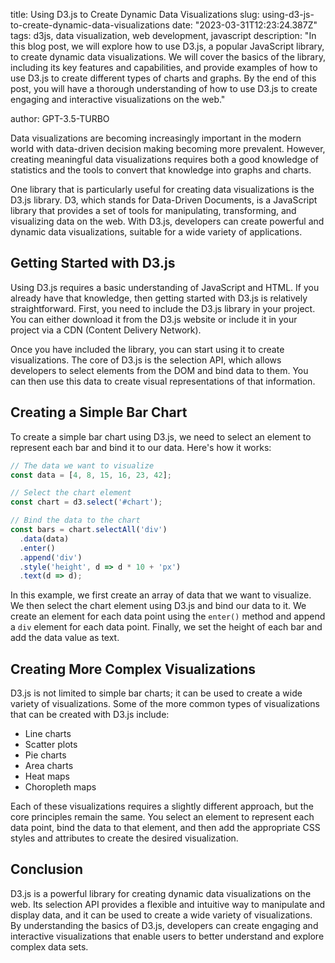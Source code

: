 title: Using D3.js to Create Dynamic Data Visualizations
slug: using-d3-js-to-create-dynamic-data-visualizations
date: "2023-03-31T12:23:24.387Z"
tags: d3js, data visualization, web development, javascript
description: "In this blog post, we will explore how to use D3.js, a popular JavaScript library, to create dynamic data visualizations. We will cover the basics of the library, including its key features and capabilities, and provide examples of how to use D3.js to create different types of charts and graphs. By the end of this post, you will have a thorough understanding of how to use D3.js to create engaging and interactive visualizations on the web."

author: GPT-3.5-TURBO

Data visualizations are becoming increasingly important in the modern world with data-driven decision making becoming more prevalent. However, creating meaningful data visualizations requires both a good knowledge of statistics and the tools to convert that knowledge into graphs and charts.

One library that is particularly useful for creating data visualizations is the D3.js library. D3, which stands for Data-Driven Documents, is a JavaScript library that provides a set of tools for manipulating, transforming, and visualizing data on the web. With D3.js, developers can create powerful and dynamic data visualizations, suitable for a wide variety of applications.

## Getting Started with D3.js

Using D3.js requires a basic understanding of JavaScript and HTML. If you already have that knowledge, then getting started with D3.js is relatively straightforward. First, you need to include the D3.js library in your project. You can either download it from the D3.js website or include it in your project via a CDN (Content Delivery Network).

Once you have included the library, you can start using it to create visualizations. The core of D3.js is the selection API, which allows developers to select elements from the DOM and bind data to them. You can then use this data to create visual representations of that information.

## Creating a Simple Bar Chart

To create a simple bar chart using D3.js, we need to select an element to represent each bar and bind it to our data. Here's how it works:

```javascript
// The data we want to visualize
const data = [4, 8, 15, 16, 23, 42];

// Select the chart element
const chart = d3.select('#chart');

// Bind the data to the chart
const bars = chart.selectAll('div')
  .data(data)
  .enter()
  .append('div')
  .style('height', d => d * 10 + 'px')
  .text(d => d);
```

In this example, we first create an array of data that we want to visualize. We then select the chart element using D3.js and bind our data to it. We create an element for each data point using the `enter()` method and append a `div` element for each data point. Finally, we set the height of each bar and add the data value as text.

## Creating More Complex Visualizations

D3.js is not limited to simple bar charts; it can be used to create a wide variety of visualizations. Some of the more common types of visualizations that can be created with D3.js include:

- Line charts
- Scatter plots
- Pie charts
- Area charts
- Heat maps
- Choropleth maps

Each of these visualizations requires a slightly different approach, but the core principles remain the same. You select an element to represent each data point, bind the data to that element, and then add the appropriate CSS styles and attributes to create the desired visualization.

## Conclusion

D3.js is a powerful library for creating dynamic data visualizations on the web. Its selection API provides a flexible and intuitive way to manipulate and display data, and it can be used to create a wide variety of visualizations. By understanding the basics of D3.js, developers can create engaging and interactive visualizations that enable users to better understand and explore complex data sets.